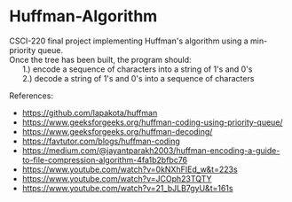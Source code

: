 # Huffman-Algorithm
CSCI-220 final project implementing Huffman's algorithm using a min-priority queue. <br>
Once the tree has been built, the program should: <br>
&nbsp;&nbsp;&nbsp;&nbsp;&nbsp; 1.) encode a sequence of characters into a string of 1's and 0's <br>
&nbsp;&nbsp;&nbsp;&nbsp;&nbsp; 2.) decode a string of 1's and 0's into a sequence of characters

References:
* https://github.com/lapakota/huffman
* https://www.geeksforgeeks.org/huffman-coding-using-priority-queue/
* https://www.geeksforgeeks.org/huffman-decoding/
* https://favtutor.com/blogs/huffman-coding
* https://medium.com/@jayantparakh2003/huffman-encoding-a-guide-to-file-compression-algorithm-4fa1b2bfbc76
* https://www.youtube.com/watch?v=0kNXhFIEd_w&t=223s
* https://www.youtube.com/watch?v=JCOph23TQTY
* https://www.youtube.com/watch?v=21_bJLB7gyU&t=161s




